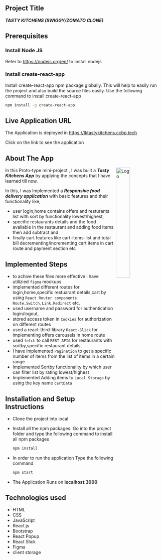 
## Project Title
***TASTY KITCHENS (SWIGGY/ZOMATO CLONE)***

## Prerequisites


### Install Node JS
Refer to https://nodejs.org/en/ to install nodejs

### Install create-react-app
Install create-react-app npm package globally. This will help to easily run the project and also build the source files easily. Use the following command to install create-react-app

```bash
npm install -g create-react-app
```
## Live Application URL

The Application is deployed in https://lktastykitchens.ccbp.tech

Click on the link to see the application



  
## About The App

<img alt="Logo" align="right" src="https://create-react-app.dev/img/logo.svg" width="30%" />

In this Proto-type mini-project , I was  built a  ***Tasty Kitchens App***  by applying the concepts that I have learned till now.
    
In this, I was Implemented a  ***Responsive food delivery application***  with basic features and their functionality like,
- user login,home contains offers and resturants list with sort by functionality lowest/highest,
- specific restaurants details and the food available in the restaurant and adding food items then add subtract and
- finally cart features like cart-items-list and total bill decrementing/incrementing cart items in cart route and payment section etc


## Implemented Steps
- to achive these files more effective i have utilizied `figma`  mockups
- implemented different routes for login,home,specific restuarant details,cart by using  `React Router components Route,Switch,Link,Redirect` etc.
- used username and password for authentication login/logout,
- stored access token in `Cookies` for authorization on different routes
- used a react-third-library `React-Slick` for implementing offers carousels in home route
- used `fetch` to call `REST API`s for restaurants with sortby,specific restaurant details,
- I have implemented `Pagination` to get a specific number of items from the list of items in a certain range 
- Implemented Sortby functionality by which user can filter list by rating lowest/highest
- Implemented Adding items to `Local Storage` by using the key name `cartData`


## Installation and Setup Instructions
    
- Clone the project into local

- Install all the npm packages. Go into the project folder and type the following command to install all npm packages

  ```bash
  npm install
  ```

- In order to run the application Type the following command

  ```bash
  npm start
  ```

- The Application Runs on **localhost:3000**

## Technologies used

- HTML
- CSS
- JavaScript
- React.js
- Bootstrap
- React Popup
- React Slick
- Figma
- client storage   
